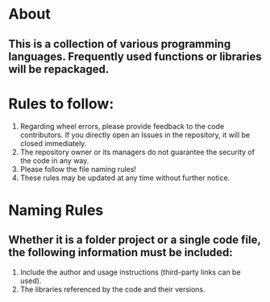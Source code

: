 # About

## This is a collection of various programming languages. Frequently used functions or libraries will be repackaged.

# Rules to follow:

1. Regarding wheel errors, please provide feedback to the code contributors. If you directly open an Issues in the repository, it will be closed immediately.
2. The repository owner or its managers do not guarantee the security of the code in any way.
3. Please follow the file naming rules!
4. These rules may be updated at any time without further notice.

# Naming Rules

## Whether it is a folder project or a single code file, the following information must be included:

1. Include the author and usage instructions (third-party links can be used).
2. The libraries referenced by the code and their versions.
